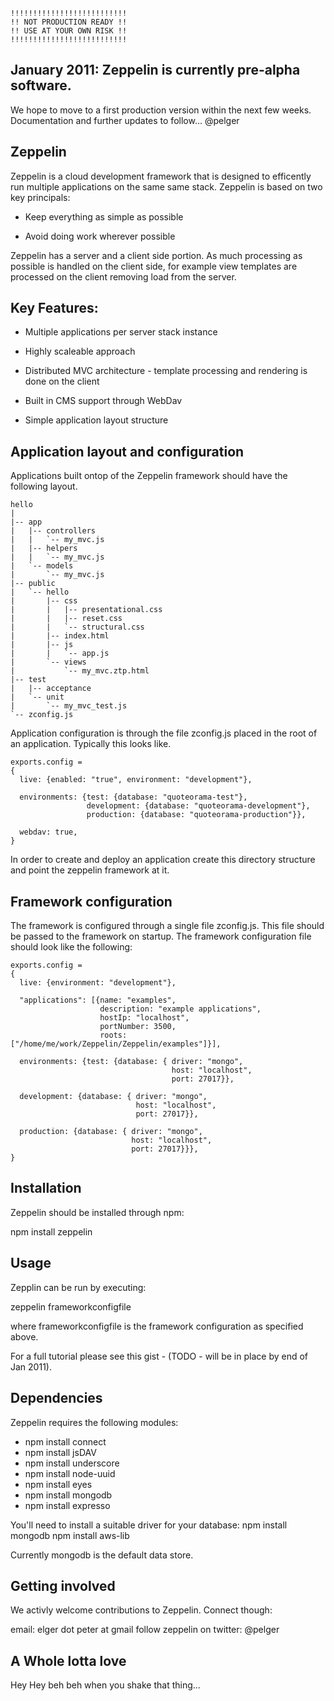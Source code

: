     !!!!!!!!!!!!!!!!!!!!!!!!!!
    !! NOT PRODUCTION READY !!
    !! USE AT YOUR OWN RISK !!
    !!!!!!!!!!!!!!!!!!!!!!!!!!
## January 2011: Zeppelin is currently pre-alpha software. 
We hope to move to a first production version within the next few weeks. Documentation and further updates to follow... @pelger

## Zeppelin
Zeppelin is a cloud development framework that is designed to efficently run multiple applications on the same same stack.
Zeppelin is based on two key principals:

 * Keep everything as simple as possible

 * Avoid doing work wherever possible

Zeppelin has a server and a client side portion. As much processing as possible is handled on the client side, for example view templates are
processed on the client removing load from the server.

## Key Features:

 * Multiple applications per server stack instance

 * Highly scaleable approach

 * Distributed MVC architecture - template processing and rendering is done on the client

 * Built in CMS support through WebDav
 
 * Simple application layout structure

## Application layout and configuration
Applications built ontop of the Zeppelin framework should have the following layout.

    hello
    |
    |-- app
    |   |-- controllers
    |   |   `-- my_mvc.js
    |   |-- helpers
    |   |   `-- my_mvc.js
    |   `-- models
    |       `-- my_mvc.js
    |-- public
    |   `-- hello
    |       |-- css
    |       |   |-- presentational.css
    |       |   |-- reset.css
    |       |   `-- structural.css
    |       |-- index.html
    |       |-- js
    |       |   `-- app.js
    |       `-- views
    |           `-- my_mvc.ztp.html
    |-- test
    |   |-- acceptance
    |   `-- unit
    |       `-- my_mvc_test.js
    `-- zconfig.js

Application configuration is through the file zconfig.js placed in the root of an application. Typically this looks like.

    exports.config = 
    {
      live: {enabled: "true", environment: "development"},

      environments: {test: {database: "quoteorama-test"},
                     development: {database: "quoteorama-development"},
                     production: {database: "quoteorama-production"}},

      webdav: true,
    }

In order to create and deploy an application create this directory structure and point the zeppelin framework at it.

## Framework configuration
The framework is configured through a single file zconfig.js. This file should be passed to the framework on startup. The framework
configuration file should look like the following:

    exports.config = 
    {
      live: {environment: "development"},

      "applications": [{name: "examples",
                        description: "example applications",
                        hostIp: "localhost",
                        portNumber: 3500,
                        roots: ["/home/me/work/Zeppelin/Zeppelin/examples"]}],

      environments: {test: {database: { driver: "mongo",
                                        host: "localhost",
                                        port: 27017}},

      development: {database: { driver: "mongo",
                                host: "localhost",
                                port: 27017}},

      production: {database: { driver: "mongo",
                               host: "localhost",
                               port: 27017}}},
    }

## Installation
Zeppelin should be installed through npm:

npm install zeppelin

## Usage
Zepplin can be run by executing:

zeppelin frameworkconfigfile

where frameworkconfigfile is the framework configuration as specified above.

For a full tutorial please see this gist - (TODO - will be in place by end of Jan 2011).

## Dependencies
Zeppelin requires the following modules:

 * npm install connect
 * npm install jsDAV
 * npm install underscore
 * npm install node-uuid
 * npm install eyes
 * npm install mongodb
 * npm install expresso

You'll need to install a suitable driver for your database:
    npm install mongodb
    npm install aws-lib

Currently mongodb is the default data store.

## Getting involved
We activly welcome contributions to Zeppelin. Connect though:

email: elger dot peter at gmail
follow zeppelin on twitter: @pelger

## A Whole lotta love

Hey Hey beh beh when you shake that thing...

